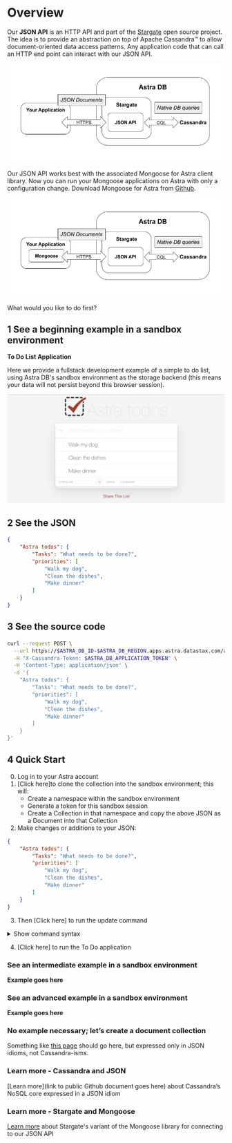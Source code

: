 # Overview

Our **JSON API** is an HTTP API and part of the [Stargate](https://stargate.io) open source project. The idea is to provide an abstraction on top of Apache Cassandra™ to allow document-oriented data access patterns. Any application code that can call an HTTP end point can interact with our JSON API.

![JSON API architecture](JSON_API_arch.png)

Our JSON API works best with the associated Mongoose for Astra client library. Now you can run your Mongoose applications on Astra with only a configuration change. Download Mongoose for Astra from [Github](https://github.com/stargate/stargate-mongoose).

![JSON API architecture with Mongoose](JSON_API_mongoose.png)

What would you like to do first?

## 1 See a beginning example in a sandbox environment
**To Do List Application**
  
Here we provide a fullstack development example of a simple to do list, using Astra DB's sandbox environment as the storage backend (this means your data will not persist beyond this browser session).

![TO DO List](to_do_list.png)

## 2 See the JSON

```json
{
	"Astra todos": {
		"Tasks": "What needs to be done?",
		"priorities": [
			"Walk my dog",
			"Clean the dishes",
			"Make dinner"
		]
	}
}
```

## 3 See the source code

```bash
curl --request POST \
  --url https://$ASTRA_DB_ID-$ASTRA_DB_REGION.apps.astra.datastax.com/api/rest/v2/namespaces/$ASTRA_DB_KEYSPACE/collections/to_do \
  -H "X-Cassandra-Token: $ASTRA_DB_APPLICATION_TOKEN" \
  -H 'Content-Type: application/json' \
  -d '{
	"Astra todos": {
		"Tasks": "What needs to be done?",
		"priorities": [
			"Walk my dog",
			"Clean the dishes",
			"Make dinner"
		]
	}
}'
  ```

## 4 Quick Start

0. Log in to your Astra account
1. [Click here]to clone the collection into the sandbox environment; this will:
    * Create a namespace within the sandbox environment
    * Generate a token for this sandbox session
    * Create a Collection in that namespace and copy the above JSON as a Document into that Collection
2. Make changes or additions to your JSON:

```json
{
	"Astra todos": {
		"Tasks": "What needs to be done?",
		"priorities": [
			"Walk my dog",
			"Clean the dishes",
			"Make dinner"
		]
	}
}
```
3. Then [Click here] to run the update command
<details>
	<summary>Show command syntax</summary>
	let doc = await Sandbox.namespace.collection.document.findOneAndUpdate(filter, update, {new: true});
</details>

4. [Click here] to run the To Do application



### See an intermediate example in a sandbox environment

**Example goes here**


### See an advanced example in a sandbox environment

**Example goes here**

### No example necessary; let’s create a document collection

Something like [this page](https://github.com/DataStax-Examples/sample-app-template/blob/master/GETTING_STARTED.md#create-an-astra-db) should go here, but expressed only in JSON idioms, not Cassandra-isms.

### Learn more - Cassandra and JSON

[Learn more](link to public Github document goes here) about Cassandra’s NoSQL core expressed in a JSON idiom

### Learn more - Stargate and Mongoose

[Learn more](https://github.com/stargate/stargate-mongoose) about Stargate's variant of the Mongoose library for connecting to our JSON API
